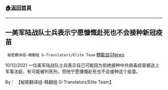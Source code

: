 ###  [:house:返回首頁](https://github.com/ourhimalayas/txt)
---


## 一美军陆战队士兵表示宁愿慷慨赴死也不会接种新冠疫苗
` 秘密翻译组-精翻组 G-Translators/Elite Team` [轉載自GNews](https://gnews.org/zh-hans/1601505/)

10/12/2021 一位美军陆战队士兵表示自己可能因为拒绝接种中共病毒疫苗被送上军事法庭，有可能被判死刑，而他宁愿慷慨赴死也不会接种这个疫苗。

By： 【秘密翻译组-精翻组 G-Translators/Elite Team】
